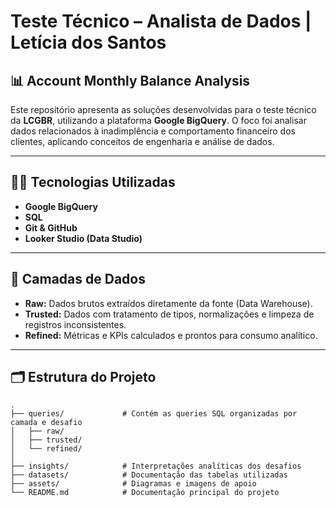 # Teste Técnico – Analista de Dados | Letícia dos Santos

## 📊 Account Monthly Balance Analysis

Este repositório apresenta as soluções desenvolvidas para o teste técnico da **LCGBR**, utilizando a plataforma **Google BigQuery**. O foco foi analisar dados relacionados à inadimplência e comportamento financeiro dos clientes, aplicando conceitos de engenharia e análise de dados.

---

## 👩‍💻 Tecnologias Utilizadas

- **Google BigQuery**
- **SQL**
- **Git & GitHub**
- **Looker Studio (Data Studio)**

---

## 🔄 Camadas de Dados

- **Raw:** Dados brutos extraídos diretamente da fonte (Data Warehouse).
- **Trusted:** Dados com tratamento de tipos, normalizações e limpeza de registros inconsistentes.
- **Refined:** Métricas e KPIs calculados e prontos para consumo analítico.

---

## 🗂️ Estrutura do Projeto

```plaintext
.
├── queries/             # Contém as queries SQL organizadas por camada e desafio
│   ├── raw/
│   ├── trusted/
│   └── refined/
│
├── insights/            # Interpretações analíticas dos desafios
├── datasets/            # Documentação das tabelas utilizadas
├── assets/              # Diagramas e imagens de apoio
└── README.md            # Documentação principal do projeto

